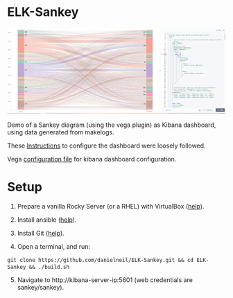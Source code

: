 # ELK-Sankey

<p align="center">
  <img src="https://github.com/danielneil/ELK-Sankey/blob/main/sankey-demo.JPG?raw=true">
</p>

Demo of a Sankey diagram (using the vega plugin) as Kibana dashboard, using data generated from makelogs. 

These [Instructions](https://www.elastic.co/blog/sankey-visualization-with-vega-in-kibana) to configure the dashboard were loosely followed.

Vega [configuration file](https://github.com/danielneil/ELK-Sankey/blob/main/vega-code.json) for kibana dashboard configuration.

# Setup

1. Prepare a vanilla Rocky Server (or a RHEL) with VirtualBox ([help](https://kifarunix.com/install-rocky-linux-8-on-virtualbox/)).

2. Install ansible ([help](https://www.how2shout.com/linux/how-to-install-ansible-on-rocky-linux-8-or-almalinux/)).

3. Install Git ([help](https://tastethelinux.com/2021/08/06/how-to-install-git-on-rocky-linux-8-ec2-aws/)).

4. Open a terminal, and run:
```
git clone https://github.com/danielneil/ELK-Sankey.git && cd ELK-Sankey && ./build.sh
```
5. Navigate to http://kibana-server-ip:5601 (web credentials are sankey/sankey).
